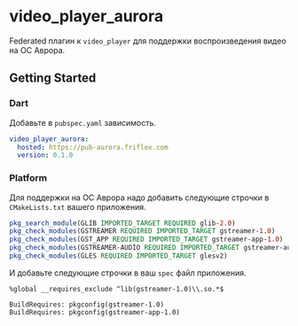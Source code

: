 # video_player_aurora

Federated плагин к `video_player` для поддержки воспроизведения видео на ОС Аврора.

## Getting Started
### Dart
Добавьте в `pubspec.yaml` зависимость.
```yaml
video_player_aurora:
  hosted: https://pub-aurora.friflex.com
  version: 0.1.0
```

### Platform
Для поддержки на ОС Аврора надо добавить следующие строчки в `CMakeLists.txt` вашего приложения.
```cmake
pkg_search_module(GLIB IMPORTED_TARGET REQUIRED glib-2.0)
pkg_check_modules(GSTREAMER REQUIRED IMPORTED_TARGET gstreamer-1.0)
pkg_check_modules(GST_APP REQUIRED IMPORTED_TARGET gstreamer-app-1.0)
pkg_check_modules(GSTREAMER-AUDIO REQUIRED IMPORTED_TARGET gstreamer-audio-1.0)
pkg_check_modules(GLES REQUIRED IMPORTED_TARGET glesv2)
```

И добавьте следующие строчки в ваш `spec` файл приложения.
```rpmspec
%global __requires_exclude ^lib(gstreamer-1.0)\\.so.*$

BuildRequires: pkgconfig(gstreamer-1.0)
BuildRequires: pkgconfig(gstreamer-app-1.0)
```